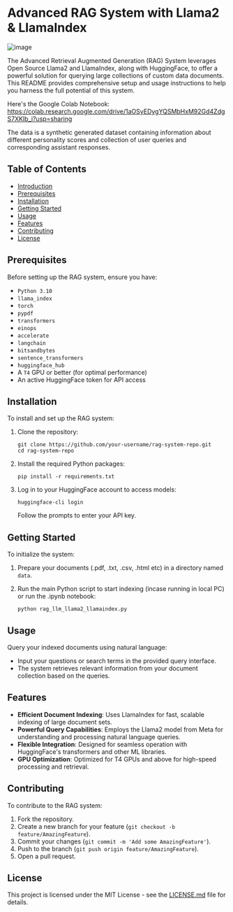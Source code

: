 # Advanced RAG System with Llama2 & LlamaIndex

![image](https://github.com/TVR28/RAG_Llama2_LlamaIndex/assets/91713140/e9086f25-9eed-474c-afa1-da328644a61a)


The Advanced Retrieval Augmented Generation (RAG) System leverages Open Source Llama2 and LlamaIndex, along with HuggingFace, to offer a powerful solution for querying large collections of custom data documents. This README provides comprehensive setup and usage instructions to help you harness the full potential of this system.

Here's the Google Colab Notebook: https://colab.research.google.com/drive/1aOSyEDygYQSMbHxM92Gd4ZdgS7XKIb_i?usp=sharing

The data is a synthetic generated dataset containing information about different personality scores and collection of user queries and corresponding assistant responses. 
## Table of Contents

- [Introduction](#advanced-rag-system-with-llama2--llamaindex)
- [Prerequisites](#prerequisites)
- [Installation](#installation)
- [Getting Started](#getting-started)
- [Usage](#usage)
- [Features](#features)
- [Contributing](#contributing)
- [License](#license)

## Prerequisites

Before setting up the RAG system, ensure you have:

- `Python 3.10`
- `llama_index`
- `torch`
- `pypdf`
- `transformers`
- `einops`
- `accelerate`
- `langchain`
- `bitsandbytes`
- `sentence_transformers`
- `huggingface_hub`
- A `T4` GPU or better (for optimal performance)
- An active HuggingFace token for API access

## Installation

To install and set up the RAG system:

1. Clone the repository:

   ```
   git clone https://github.com/your-username/rag-system-repo.git
   cd rag-system-repo
   ```

3. Install the required Python packages:

   ```
   pip install -r requirements.txt
   ```

4. Log in to your HuggingFace account to access models:

   ```
   huggingface-cli login
   ```

   Follow the prompts to enter your API key.

## Getting Started

To initialize the system:

1. Prepare your documents (.pdf, .txt, .csv, .html etc) in a directory named `data`.
2. Run the main Python script to start indexing (incase running in local PC) or run the .ipynb notebook:

   ```
   python rag_llm_llama2_llamaindex.py
   ```
   
## Usage

Query your indexed documents using natural language:

- Input your questions or search terms in the provided query interface.
- The system retrieves relevant information from your document collection based on the queries.

## Features

- **Efficient Document Indexing**: Uses LlamaIndex for fast, scalable indexing of large document sets.
- **Powerful Query Capabilities**: Employs the Llama2 model from Meta for understanding and processing natural language queries.
- **Flexible Integration**: Designed for seamless operation with HuggingFace's transformers and other ML libraries.
- **GPU Optimization**: Optimized for T4 GPUs and above for high-speed processing and retrieval.

## Contributing

To contribute to the RAG system:

1. Fork the repository.
2. Create a new branch for your feature (`git checkout -b feature/AmazingFeature`).
3. Commit your changes (`git commit -m 'Add some AmazingFeature'`).
4. Push to the branch (`git push origin feature/AmazingFeature`).
5. Open a pull request.

## License

This project is licensed under the MIT License - see the [LICENSE.md](LICENSE.md) file for details.

